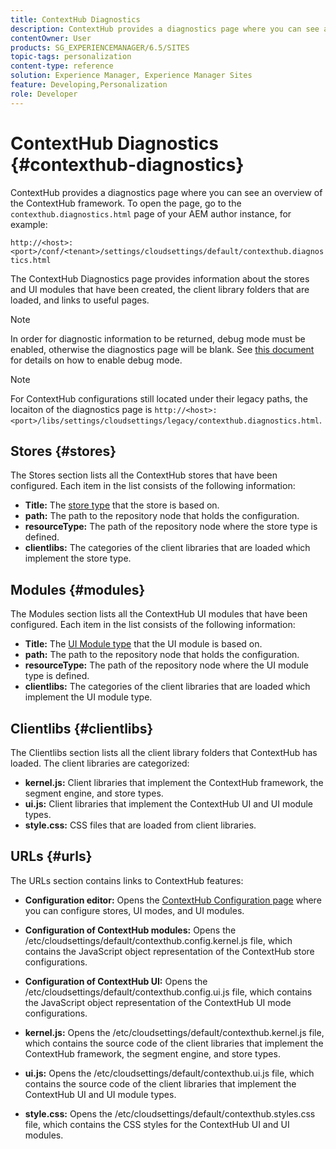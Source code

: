 ```yaml
---
title: ContextHub Diagnostics
description: ContextHub provides a diagnostics page where you can see an overview of the ContextHub framework
contentOwner: User
products: SG_EXPERIENCEMANAGER/6.5/SITES
topic-tags: personalization
content-type: reference
solution: Experience Manager, Experience Manager Sites
feature: Developing,Personalization
role: Developer
---
```

# ContextHub Diagnostics {#contexthub-diagnostics}

ContextHub provides a diagnostics page where you can see an overview of the ContextHub framework. To open the page, go to the `contexthub.diagnostics.html` page of your AEM author instance, for example:

`http://<host>:<port>/conf/<tenant>/settings/cloudsettings/default/contexthub.diagnostics.html`

The ContextHub Diagnostics page provides information about the stores and UI modules that have been created, the client library folders that are loaded, and links to useful pages.

>[!NOTE]
>
>In order for diagnostic information to be returned, debug mode must be enabled, otherwise the diagnostics page will be blank. See [this document](ch-configuring.md#debugging-contexthub) for details on how to enable debug mode.

>[!NOTE]
>
>For ContextHub configurations still located under their legacy paths, the locaiton of the diagnostics page is `http://<host>:<port>/libs/settings/cloudsettings/legacy/contexthub.diagnostics.html`.

## Stores {#stores}

The Stores section lists all the ContextHub stores that have been configured. Each item in the list consists of the following information:

* **Title:** The [store type](/help/sites-developing/ch-samplestores.md) that the store is based on.
* **path:** The path to the repository node that holds the configuration.
* **resourceType:** The path of the repository node where the store type is defined.
* **clientlibs:** The categories of the client libraries that are loaded which implement the store type.

## Modules {#modules}

The Modules section lists all the ContextHub UI modules that have been configured. Each item in the list consists of the following information:

* **Title:** The [UI Module type](/help/sites-developing/ch-samplemodules.md) that the UI module is based on.
* **path:** The path to the repository node that holds the configuration.
* **resourceType:** The path of the repository node where the UI module type is defined.
* **clientlibs:** The categories of the client libraries that are loaded which implement the UI module type.

## Clientlibs {#clientlibs}

The Clientlibs section lists all the client library folders that ContextHub has loaded. The client libraries are categorized:

* **kernel.js:** Client libraries that implement the ContextHub framework, the segment engine, and store types.
* **ui.js:** Client libraries that implement the ContextHub UI and UI module types.
* **style.css:** CSS files that are loaded from client libraries.

## URLs {#urls}

The URLs section contains links to ContextHub features:

* **Configuration editor:** Opens the [ContextHub Configuration page](ch-configuring.md) where you can configure stores, UI modes, and UI modules.

* **Configuration of ContextHub modules:** Opens the /etc/cloudsettings/default/contexthub.config.kernel.js file, which contains the JavaScript object representation of the ContextHub store configurations.
* **Configuration of ContextHub UI:** Opens the /etc/cloudsettings/default/contexthub.config.ui.js file, which contains the JavaScript object representation of the ContextHub UI mode configurations.
* **kernel.js:** Opens the /etc/cloudsettings/default/contexthub.kernel.js file, which contains the source code of the client libraries that implement the ContextHub framework, the segment engine, and store types.
* **ui.js:** Opens the /etc/cloudsettings/default/contexthub.ui.js file, which contains the source code of the client libraries that implement the ContextHub UI and UI module types.
* **style.css:** Opens the /etc/cloudsettings/default/contexthub.styles.css file, which contains the CSS styles for the ContextHub UI and UI modules.
